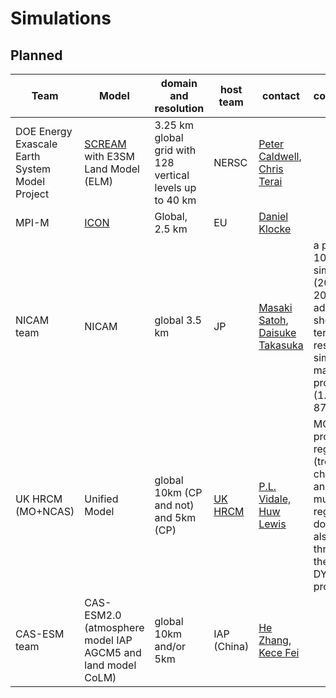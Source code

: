 # Simulations

## Planned

|Team | Model | domain and resolution |host team | contact | comments |
|-----|-------|-----------------------|----------|---------|----------|
|DOE Energy Exascale Earth System Model Project  |[SCREAM](https://github.com/E3SM-Project/E3SM) with E3SM Land Model (ELM) |3.25 km global grid with 128 vertical levels up to 40 km| NERSC |  [Peter Caldwell](mailto:caldwell19@llnl.gov), [Chris Terai](mailto:terai1@llnl.gov) | |
| MPI-M | [ICON](https://icon-model.org/) | Global, 2.5 km | EU | [Daniel Klocke](mailto:daniel.klocke@mpimet.mpg.de) | |
| NICAM team |  NICAM | global 3.5 km | JP | [Masaki Satoh](mailto:satoh@aori.u-tokyo.ac.jp), [Daisuke Takasuka](mailto:takasuka@tohoku.ac.jp) | a part of 10-year simulation (2011-2020); additional short-term high-resolution simulation may be provided (1.7km, 870m) |
| UK HRCM (MO+NCAS) | Unified Model | global 10km (CP and not) and 5km (CP) | [UK HRCM](https://hrcm.ceda.ac.uk) | [P.L. Vidale, Huw Lewis](mailto:p.l.vidale@reading.ac.uk)  | MO is providing regional (tropical channel and multiple regional domains), also run through the DYAMOND protocols  |
| CAS-ESM team | CAS-ESM2.0 (atmosphere model IAP AGCM5 and land model CoLM) | global 10km and/or 5km | IAP (China) | [He Zhang](mailto:zhanghe@mail.iap.ac.cn), [Kece Fei](mailto:feikece@mail.iap.ac.cn) | |
